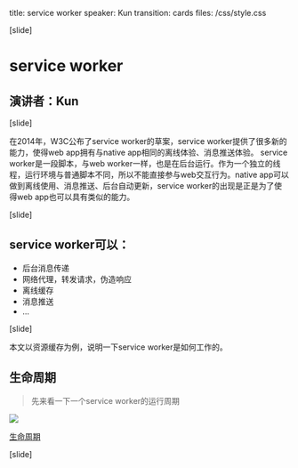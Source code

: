 title: service worker
speaker: Kun
transition: cards
files: /css/style.css

[slide]

# service worker
## 演讲者：Kun

[slide]

在2014年，W3C公布了service worker的草案，service worker提供了很多新的能力，使得web app拥有与native app相同的离线体验、消息推送体验。
service worker是一段脚本，与web worker一样，也是在后台运行。作为一个独立的线程，运行环境与普通脚本不同，所以不能直接参与web交互行为。native app可以做到离线使用、消息推送、后台自动更新，service worker的出现是正是为了使得web app也可以具有类似的能力。

[slide]

## service worker可以：

* 后台消息传递
* 网络代理，转发请求，伪造响应
* 离线缓存
* 消息推送
*  ... 

[slide]

本文以资源缓存为例，说明一下service worker是如何工作的。

## 生命周期

> 先来看一下一个service worker的运行周期

<img class="br10" src="/img/01.png">

[生命周期](http://www.html5rocks.com/en/tutorials/service-worker/introduction/)

[slide]















